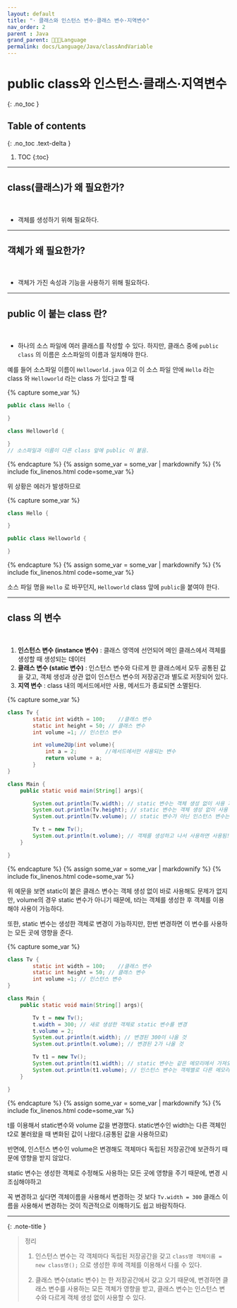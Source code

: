 ```yaml
---
layout: default
title: "· 클래스와 인스턴스 변수·클래스 변수·지역변수"
nav_order: 2
parent : Java
grand_parent: 👩🏻‍💻Language
permalink: docs/Language/Java/classAndVariable
---
```


# public class와 인스턴스·클래스·지역변수
{: .no_toc }

## Table of contents
{: .no_toc .text-delta }

1. TOC
{:toc}

---



## class(클래스)가 왜 필요한가?


<br>

-   객체를 생성하기 위해 필요하다.

---

## 객체가 왜 필요한가?

<br>

-   객체가 가진 속성과 기능을 사용하기 위해 필요하다.

---

## public 이 붙는 class 란?

<br>


-   하나의 소스 파일에 여러 클래스를 작성할 수 있다. 하지만, 클래스 중에 `public class` 의 이름은 소스파일의 이름과 일치해야 한다.

예를 들어 소스파일 이름이 `Helloworld.java` 이고 이 소스 파일 안에 `Hello` 라는 class 와 `Helloworld` 라는 class 가 있다고 할 때


{% capture some_var %}
```java
public class Hello {

}

class Helloworld {

}
// 소스파일과 이름이 다른 class 앞에 public 이 붙음.
```
{% endcapture %}
{% assign some_var = some_var | markdownify %}
{% include fix_linenos.html code=some_var %}




위 상황은 에러가 발생하므로

{% capture some_var %}
```java
class Hello {

}

public class Helloworld {

}
```
{% endcapture %}
{% assign some_var = some_var | markdownify %}
{% include fix_linenos.html code=some_var %}

소스 파일 명을 `Hello` 로 바꾸던지, `Helloworld` class 앞에 `public`을 붙여야 한다.

---

## class 의 변수

<br>

1.  **인스턴스 변수 (instance 변수)** : 클래스 영역에 선언되어 메인 클래스에서 객체를 생성할 때 생성되는 데이터
2.  **클래스 변수 (static 변수)** : 인스턴스 변수와 다르게 한 클래스에서 모두 공통된 값을 갖고, 객체 생성과 상관 없이 인스턴스 변수의 저장공간과 별도로 저장되어 있다.
3.  **지역 변수** : class 내의 메서드에서만 사용, 메서드가 종료되면 소멸된다.

{% capture some_var %}
```java
class Tv {
        static int width = 100;    //클래스 변수
        static int height = 50; // 클래스 변수
        int volume =1; // 인스턴스 변수

        int volume2Up(int volume){
            int a = 2;         //메서드에서만 사용되는 변수
            return volume + a;
        }
}

class Main {
    public static void main(String[] args){

        System.out.println(Tv.width); // static 변수는 객체 생성 없이 사용 가능
        System.out.println(Tv.height); // static 변수는 객체 생성 없이 사용 가능
        System.out.println(Tv.volume); // static 변수가 아닌 인스턴스 변수는 객체를 생성 후 사용 가능

        Tv t = new Tv();
        System.out.println(t.volume); // 객체를 생성하고 나서 사용하면 사용됨!
    }

}
```
{% endcapture %}
{% assign some_var = some_var | markdownify %}
{% include fix_linenos.html code=some_var %}


위 예문을 보면 static이 붙은 클래스 변수는 객체 생성 없이 바로 사용해도 문제가 없지만, volume의 경우 static 변수가 아니기 때문에, t라는 객체를 생성한 후 객체를 이용해야 사용이 가능하다.

또한, static 변수는 생성한 객체로 변경이 가능하지만, 한번 변경하면 이 변수를 사용하는 모든 곳에 영향을 준다.

{% capture some_var %}
```java
class Tv {
        static int width = 100;    //클래스 변수
        static int height = 50; // 클래스 변수
        int volume =1; // 인스턴스 변수
}

class Main {
    public static void main(String[] args){

        Tv t = new Tv();
        t.width = 300; // 새로 생성한 객체로 static 변수를 변경
        t.volume = 2;
        System.out.println(t.width); // 변경된 300이 나올 것
        System.out.println(t.volume); // 변경된 2가 나올 것

        Tv t1 = new Tv();
        System.out.println(t1.width); // static 변수는 같은 메모리에서 가져오기 때문에 변경된 300이 나올 것
        System.out.println(t1.volume); // 인스턴스 변수는 객체별로 다른 메모리에 생성되므로 변경되지 않은 1이 나올 것
    }

}
```
{% endcapture %}
{% assign some_var = some_var | markdownify %}
{% include fix_linenos.html code=some_var %}


t를 이용해서 static변수와 volume 값을 변경했다. static변수인 width는 다른 객체인 t2로 불러왔을 때 변화된 값이 나왔다.(공통된 값을 사용하므로) 

반면에, 인스턴스 변수인 volume은 변경해도 객체마다 독립된 저장공간에 보관하기 때문에 영향을 받지 않았다.

static 변수는 생성한 객체로 수정해도 사용하는 모든 곳에 영향을 주기 때문에, 변경 시 조심해야하고

꼭 변경하고 싶다면 객체이름을 사용해서 변경하는 것 보다 `Tv.width = 300` 클래스 이름을 사용해서 변경하는 것이 직관적으로 이해하기도 쉽고 바람직하다.

---

{: .note-title }
> 정리
>
> 1. 인스턴스 변수는 각 객체마다 독립된 저장공간을 갖고 `class명 객체이름 = new class명();` 으로 생성한 후에 객체를 이용해서 다룰 수 있다.
> 
> 
> 2. 클래스 변수(static 변수) 는 한 저장공간에서 갖고 오기 때문에, 변경하면 클래스 변수를 사용하는 모든 객체가 영향을 받고, 클래스 변수는 인스턴스 변수와 다르게 객체 생성 없이 사용할 수 있다.
